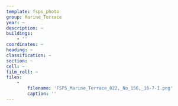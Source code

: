 ```yaml
---
template: fsps_photo
group: Marine_Terrace
year: ~
description: ~
buildings:
    - ''
coordinates: ~
heading: ~
classification: ~
section: ~
cell: ~
film_roll: ~
files:
    -
        filename: 'FSPS_Marine_Terrace_022,_No_156,_16-7-I.png'
        caption: ''
---
```

